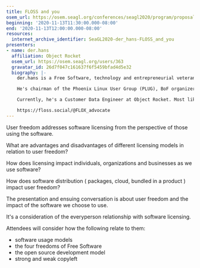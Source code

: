 ```yaml
---
title: FLOSS and you
osem_url: https://osem.seagl.org/conferences/seagl2020/program/proposals/747
beginning: '2020-11-13T11:30:00.000-08:00'
end: '2020-11-13T12:00:00.000-08:00'
resources:
  internet_archive_identifier: SeaGL2020-der_hans-FLOSS_and_you
presenters:
- name: der.hans
  affiliation: Object Rocket
  osem_url: https://osem.seagl.org/users/363
  gravatar_id: 26d7f047c161637f6f5459bfad4d5e32
  biography: |-
    der.hans is a Free Software, technology and entrepreneurial veteran.

    He's chairman of the Phoenix Linux User Group (PLUG), BoF organizer for the Southern California Linux Expo (SCaLE), and founder of the Free Software Stammtisch and Stammtisch Job Nights.

    Currently, he's a Customer Data Engineer at Object Rocket. Most likely anything he says publicly was not approved by $dayjob.

    https://floss.social/@FLOX_advocate
---
```


User freedom addresses software licensing from the perspective of those using the software.

What are advantages and disadvantages of different licensing models in relation to user freedom?

How does licensing impact individuals, organizations and businesses as we use software?

How does software distribution ( packages, cloud, bundled in a product ) impact user freedom?

The presentation and ensuing conversation is about user freedom and the impact of the software we choose to use.

It's a consideration of the everyperson relationship with software licensing.

Attendees will consider how the following relate to them:

* software usage models
* the four freedoms of Free Software
* the open source development model
* strong and weak copyleft
